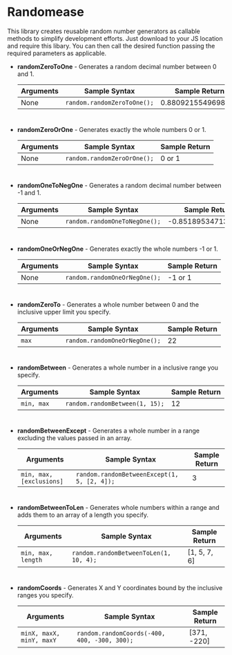 # Randomease
This library creates reusable random number generators as callable methods to simplify development efforts.  Just download to your JS location and require this libary.  You can then call the desired function passing the required parameters as applicable.


* **randomZeroToOne** - Generates a random decimal number between 0 and 1.

    | Arguments     | Sample Syntax                   | Sample Return      |
    |---------------|---------------------------------|--------------------|
    | None          | `random.randomZeroToOne();`     | 0.8809215549698584 |

#


* **randomZeroOrOne** - Generates exactly the whole numbers 0 or 1.

    | Arguments     | Sample Syntax                   | Sample Return      |
    |---------------|---------------------------------|--------------------|
    | None          | `random.randomZeroOrOne();`     | 0 or 1             |

#


* **randomOneToNegOne** - Generates a random decimal number between -1 and 1.

    | Arguments     | Sample Syntax                     | Sample Return       |
    |---------------|-----------------------------------|---------------------|
    | None          | `random.randomOneToNegOne();`     | -0.8518953471323494 | 

#


* **randomOneOrNegOne** - Generates exactly the whole numbers -1 or 1.

    | Arguments     | Sample Syntax                     | Sample Return       |
    |---------------|-----------------------------------|---------------------|
    | None          | `random.randomOneOrNegOne();`     | -1 or 1             | 

#


* **randomZeroTo** - Generates a whole number between 0 and the inclusive upper limit you specify.

    | Arguments     | Sample Syntax                     | Sample Return       |
    |---------------|-----------------------------------|---------------------|
    | `max`         | `random.randomOneOrNegOne();`     | 22                  | 

#


* **randomBetween** - Generates a whole number in a inclusive range you specify.

    | Arguments      | Sample Syntax                      | Sample Return       |
    |----------------|------------------------------------|---------------------|
    | `min, max`     | `random.randomBetween(1, 15);`     | 12                  | 

#


* **randomBetweenExcept** - Generates a whole number in a range excluding the values passed in an array.

    | Arguments                    | Sample Syntax                                   | Sample Return      |
    |------------------------------|-------------------------------------------------|--------------------|
    | `min, max, [exclusions]`     | `random.randomBetweenExcept(1, 5, [2, 4]);`     | 3                  | 

#


* **randomBetweenToLen** - Generates whole numbers within a range and adds them to an array of a length you specify.

    | Arguments              | Sample Syntax                              | Sample Return       |
    |------------------------|--------------------------------------------|---------------------|
    | `min, max, length`     | `random.randomBetweenToLen(1, 10, 4);`     | [1, 5, 7, 6]        | 

#


* **randomCoords** - Generates X and Y coordinates bound by the inclusive ranges you specify.

    | Arguments                    | Sample Syntax                                    | Sample Return       |
    |------------------------------|--------------------------------------------------|---------------------|
    | `minX, maxX, minY, maxY`     | `random.randomCoords(-400, 400, -300, 300);`     | [371, -220]         | 

#


